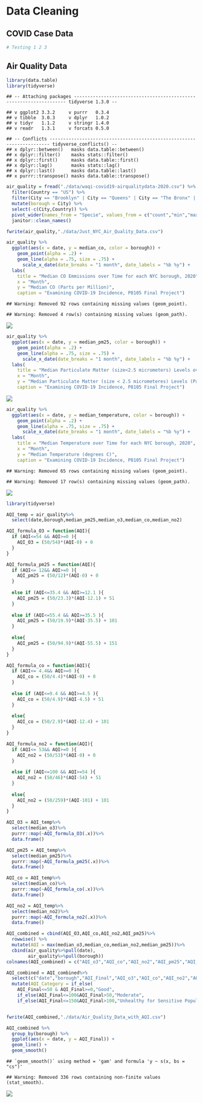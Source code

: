 Data Cleaning
================

## COVID Case Data

``` r
# Testing 1 2 3
```

## Air Quality Data

``` r
library(data.table)
library(tidyverse)
```

    ## -- Attaching packages ------------------------------------------------------------------- tidyverse 1.3.0 --

    ## v ggplot2 3.3.2     v purrr   0.3.4
    ## v tibble  3.0.3     v dplyr   1.0.2
    ## v tidyr   1.1.2     v stringr 1.4.0
    ## v readr   1.3.1     v forcats 0.5.0

    ## -- Conflicts ---------------------------------------------------------------------- tidyverse_conflicts() --
    ## x dplyr::between()   masks data.table::between()
    ## x dplyr::filter()    masks stats::filter()
    ## x dplyr::first()     masks data.table::first()
    ## x dplyr::lag()       masks stats::lag()
    ## x dplyr::last()      masks data.table::last()
    ## x purrr::transpose() masks data.table::transpose()

``` r
air_quality = fread("./data/waqi-covid19-airqualitydata-2020.csv") %>%
  filter(Country == "US") %>%
  filter(City == "Brooklyn" | City == "Queens" | City == "The Bronx" | City == "Staten Island" | City == "Manhattan") %>%
  mutate(borough = City) %>%
  select(-c(City,Country)) %>%
  pivot_wider(names_from = "Specie", values_from = c("count","min","max","median","variance")) %>% 
  janitor::clean_names()

fwrite(air_quality,"./data/Just_NYC_Air_Quality_Data.csv")
```

``` r
air_quality %>% 
  ggplot(aes(x = date, y = median_co, color = borough)) + 
    geom_point(alpha = .2) +
    geom_line(alpha = .75, size = .75) +
      scale_x_date(date_breaks = "1 month", date_labels = "%b %y") +
  labs(
    title = "Median CO Emmissions over Time for each NYC borough, 2020",
    x = "Month",
    y = "Median CO (Parts per Million)",
    caption = "Examining COVID-19 Incidence, P8105 Final Project") 
```

    ## Warning: Removed 92 rows containing missing values (geom_point).

    ## Warning: Removed 4 row(s) containing missing values (geom_path).

![](data_cleaning_files/figure-gfm/unnamed-chunk-3-1.png)<!-- -->

``` r
air_quality %>% 
  ggplot(aes(x = date, y = median_pm25, color = borough)) + 
    geom_point(alpha = .2) +
    geom_line(alpha = .75, size = .75) +
      scale_x_date(date_breaks = "1 month", date_labels = "%b %y") +
  labs(
    title = "Median Particulate Matter (size<2.5 micrometers) Levels over Time for each NYC borough, 2020",
    x = "Month",
    y = "Median Particulate Matter (size < 2.5 micrometeres) Levels (Parts per Millon)",
    caption = "Examining COVID-19 Incidence, P8105 Final Project") 
```

![](data_cleaning_files/figure-gfm/unnamed-chunk-3-2.png)<!-- -->

``` r
air_quality %>% 
  ggplot(aes(x = date, y = median_temperature, color = borough)) + 
    geom_point(alpha = .2) +
    geom_line(alpha = .75, size = .75) +
      scale_x_date(date_breaks = "1 month", date_labels = "%b %y") +
  labs(
    title = "Median Temperature over Time for each NYC borough, 2020",
    x = "Month",
    y = "Median Temperature (degrees C)",
    caption = "Examining COVID-19 Incidence, P8105 Final Project") 
```

    ## Warning: Removed 65 rows containing missing values (geom_point).

    ## Warning: Removed 17 row(s) containing missing values (geom_path).

![](data_cleaning_files/figure-gfm/unnamed-chunk-3-3.png)<!-- -->

``` r
library(tidyverse)

AQI_temp = air_quality%>%
  select(date,borough,median_pm25,median_o3,median_co,median_no2)

AQI_formula_O3 = function(AQI){
  if (AQI<=54 && AQI>=0 ){
    AQI_O3 = (50/54)*(AQI-0) + 0
  }
}

AQI_formula_pm25 = function(AQI){
  if (AQI<= 12&& AQI>=0 ){
    AQI_pm25 = (50/12)*(AQI-0) + 0
  }
  
  else if (AQI<=35.4 && AQI>=12.1 ){
    AQI_pm25 = (50/23.3)*(AQI-12.1) + 51
  }
  
  else if (AQI<=55.4 && AQI>=35.5 ){
    AQI_pm25 = (50/19.9)*(AQI-35.5) + 101
  }
  
  else{
    AQI_pm25 = (50/94.9)*(AQI-55.5) + 151
  }
}

AQI_formula_co = function(AQI){
  if (AQI<= 4.4&& AQI>=0 ){
    AQI_co = (50/4.4)*(AQI-0) + 0
  }
  
  else if (AQI<=9.4 && AQI>=4.5 ){
    AQI_co = (50/4.9)*(AQI-4.5) + 51
  }
  
  else{
    AQI_co = (50/2.9)*(AQI-12.4) + 101
  }
}

AQI_formula_no2 = function(AQI){
  if (AQI<= 53&& AQI>=0 ){
    AQI_no2 = (50/53)*(AQI-0) + 0
  }
  
  else if (AQI<=100 && AQI>=54 ){
    AQI_no2 = (50/46)*(AQI-54) + 51
  }
  
  else{
    AQI_no2 = (50/259)*(AQI-101) + 101
  }
}

AQI_O3 = AQI_temp%>%
  select(median_o3)%>%
  purrr::map(~AQI_formula_O3(.x))%>%
  data.frame()

AQI_pm25 = AQI_temp%>%
  select(median_pm25)%>%
  purrr::map(~AQI_formula_pm25(.x))%>%
  data.frame()

AQI_co = AQI_temp%>%
  select(median_co)%>%
  purrr::map(~AQI_formula_co(.x))%>%
  data.frame()

AQI_no2 = AQI_temp%>%
  select(median_no2)%>%
  purrr::map(~AQI_formula_no2(.x))%>%
  data.frame()

AQI_combined = cbind(AQI_O3,AQI_co,AQI_no2,AQI_pm25)%>%
  rowwise() %>% 
  mutate(AQI = max(median_o3,median_co,median_no2,median_pm25))%>%
  cbind(air_quality%>%pull(date),
        air_quality%>%pull(borough))
colnames(AQI_combined) = c("AQI_o3","AQI_co","AQI_no2","AQI_pm25","AQI_Final","date","borough")

AQI_combined = AQI_combined%>%
  select(c("date","borough","AQI_Final","AQI_o3","AQI_co","AQI_no2","AQI_pm25"))%>%
  mutate(AQI_Category = if_else(
    AQI_Final<=50 & AQI_Final>=0,"Good",
    if_else(AQI_Final<=100&AQI_Final>50,"Moderate",
    if_else(AQI_Final<=150&AQI_Final>100,"Unhealthy for Sensitive Populations","Unhealthy"))))


fwrite(AQI_combined,"./data/Air_Quality_Data_with_AQI.csv")

AQI_combined %>% 
  group_by(borough) %>% 
  ggplot(aes(x = date, y = AQI_Final)) +
  geom_line() +
  geom_smooth()
```

    ## `geom_smooth()` using method = 'gam' and formula 'y ~ s(x, bs = "cs")'

    ## Warning: Removed 336 rows containing non-finite values (stat_smooth).

![](data_cleaning_files/figure-gfm/Air_Quality_Index-1.png)<!-- -->
